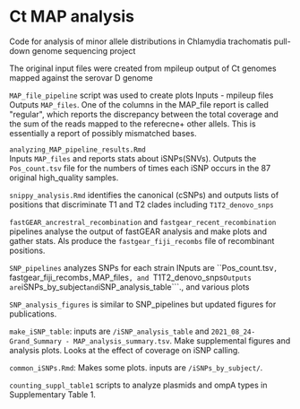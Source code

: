 # Ct MAP analysis

Code for analysis of minor allele distributions in Chlamydia trachomatis pull-down genome sequencing project

The original input files were created from mpileup output of Ct genomes mapped against the serovar D genome

```MAP_file_pipeline``` script was used to create plots 
Inputs - mpileup files
Outputs ```MAP_files```.
One of the columns in the MAP_file report is called "regular", which reports the discrepancy between the total coverage and the sum of the reads mapped to the referecne+ other allels.  This is essentially a report of possibly mismatched bases.

```analyzing_MAP_pipeline_results.Rmd```  
Inputs ```MAP_files``` and reports stats about iSNPs(SNVs).
Outputs the ```Pos_count.tsv``` file for the numbers of times each iSNP occurs in the 87 original high_quality samples.

```snippy_analysis.Rmd``` identifies the canonical (cSNPs) and 
outputs lists of positions that discriminate T1 and T2 clades including ```T1T2_denovo_snps```

```fastGEAR_ancrestral_recombination``` and ```fastgear_recent_recombination``` pipelines analyse the output of fastGEAR analysis and make plots and gather stats. Als produce the ```fastgear_fiji_recombs``` file of recombinant positions.

```SNP_pipelines``` analyzes SNPs for each strain
INputs are ``Pos_count.tsv```, ```fastgear_fiji_recombs```,```MAP_files```, and ```T1T2_denovo_snps```
Outputs are ```iSNPs_by_subject``` and ```iSNP_analysis_table```., and various plots

```SNP_analysis_figures``` is similar to SNP_pipelines but updated figures for publications.

```make_iSNP_table```: inputs are ```/iSNP_analysis_table``` and ```2021_08_24-Grand_Summary - MAP_analysis_summary.tsv```.  Make supplemental figures and analysis plots. Looks at the effect of coverage on iSNP calling.

```common_iSNPs.Rmd```: Makes some plots.
inputs are ```/iSNPs_by_subject/```.

```counting_suppl_table1``` scripts to analyze plasmids and ompA types in Supplementary Table 1.

